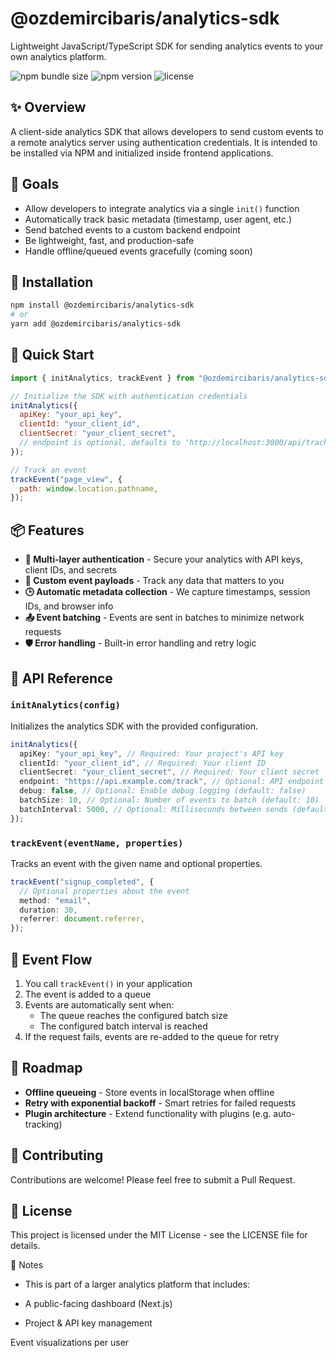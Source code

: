 # @ozdemircibaris/analytics-sdk

Lightweight JavaScript/TypeScript SDK for sending analytics events to your own analytics platform.

![npm bundle size](https://img.shields.io/bundlephobia/minzip/@ozdemircibaris/analytics-sdk)
![npm version](https://img.shields.io/npm/v/@ozdemircibaris/analytics-sdk)
![license](https://img.shields.io/npm/l/@ozdemircibaris/analytics-sdk)

## ✨ Overview

A client-side analytics SDK that allows developers to send custom events to a remote analytics server using authentication credentials. It is intended to be installed via NPM and initialized inside frontend applications.

## 🎯 Goals

- Allow developers to integrate analytics via a single `init()` function
- Automatically track basic metadata (timestamp, user agent, etc.)
- Send batched events to a custom backend endpoint
- Be lightweight, fast, and production-safe
- Handle offline/queued events gracefully (coming soon)

## 🔧 Installation

```bash
npm install @ozdemircibaris/analytics-sdk
# or
yarn add @ozdemircibaris/analytics-sdk
```

## 🚀 Quick Start

```javascript
import { initAnalytics, trackEvent } from "@ozdemircibaris/analytics-sdk";

// Initialize the SDK with authentication credentials
initAnalytics({
  apiKey: "your_api_key",
  clientId: "your_client_id",
  clientSecret: "your_client_secret",
  // endpoint is optional, defaults to 'http://localhost:3000/api/track'
});

// Track an event
trackEvent("page_view", {
  path: window.location.pathname,
});
```

## 📦 Features

- **🔐 Multi-layer authentication** - Secure your analytics with API keys, client IDs, and secrets
- **📄 Custom event payloads** - Track any data that matters to you
- **🕒 Automatic metadata collection** - We capture timestamps, session IDs, and browser info
- **📤 Event batching** - Events are sent in batches to minimize network requests
- **🛡️ Error handling** - Built-in error handling and retry logic

## 📖 API Reference

### `initAnalytics(config)`

Initializes the analytics SDK with the provided configuration.

```typescript
initAnalytics({
  apiKey: "your_api_key", // Required: Your project's API key
  clientId: "your_client_id", // Required: Your client ID
  clientSecret: "your_client_secret", // Required: Your client secret
  endpoint: "https://api.example.com/track", // Optional: API endpoint (default: 'http://localhost:3000/api/track')
  debug: false, // Optional: Enable debug logging (default: false)
  batchSize: 10, // Optional: Number of events to batch (default: 10)
  batchInterval: 5000, // Optional: Milliseconds between sends (default: 5000)
});
```

### `trackEvent(eventName, properties)`

Tracks an event with the given name and optional properties.

```typescript
trackEvent("signup_completed", {
  // Optional properties about the event
  method: "email",
  duration: 30,
  referrer: document.referrer,
});
```

## 🔄 Event Flow

1. You call `trackEvent()` in your application
2. The event is added to a queue
3. Events are automatically sent when:
   - The queue reaches the configured batch size
   - The configured batch interval is reached
4. If the request fails, events are re-added to the queue for retry

## 🚧 Roadmap

- **Offline queueing** - Store events in localStorage when offline
- **Retry with exponential backoff** - Smart retries for failed requests
- **Plugin architecture** - Extend functionality with plugins (e.g. auto-tracking)

## 🤝 Contributing

Contributions are welcome! Please feel free to submit a Pull Request.

## 📄 License

This project is licensed under the MIT License - see the LICENSE file for details.

🧠 Notes

- This is part of a larger analytics platform that includes:

- A public-facing dashboard (Next.js)

- Project & API key management

Event visualizations per user

```

```
